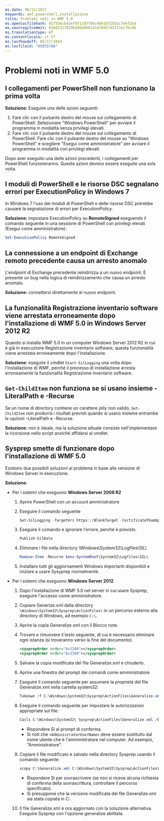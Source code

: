 ```yaml
---
ms.date: 06/12/2017
keywords: wmf,powershell,installazione
title: Problemi noti in WMF 5.0
ms.openlocfilehash: 91f556cb43ef971107f05c4041b725b1c7e4f1bd
ms.sourcegitcommit: 01b81317029b28dd9b61d167045fd31f1ec7bc06
ms.translationtype: HT
ms.contentlocale: it-IT
ms.lasthandoff: 05/17/2019
ms.locfileid: "65855706"
---
```

# <a name="known-issues-in-wmf-50"></a>Problemi noti in WMF 5.0

## <a name="powershell-shortcuts-are-broken-when-used-for-the-first-time"></a>I collegamenti per PowerShell non funzionano la prima volta

**Soluzione:** Eseguire una delle azioni seguenti:

1. Fare clic con il pulsante destro del mouse sul collegamento di PowerShell. Selezionare "Windows PowerShell" per avviare il programma in modalità senza privilegi elevati.
2. Fare clic con il pulsante destro del mouse sul collegamento di PowerShell. Fare clic con il pulsante destro del mouse su "Windows PowerShell" e scegliere "Esegui come amministratore" per avviare il programma in modalità con privilegi elevati.

Dopo aver eseguito una delle azioni precedenti, i collegamenti per PowerShell funzioneranno. Queste azioni devono essere eseguite una sola volta.

## <a name="powershell-modules-and-dsc-resources-report-errors-about-executionpolicy-on-windows-7"></a>I moduli di PowerShell e le risorse DSC segnalano errori per ExecutionPolicy in Windows 7

In Windows 7 l'uso dei moduli di PowerShell e delle risorse DSC potrebbe causare la segnalazione di errori per ExecutionPolicy.

**Soluzione:** impostare ExecutionPolicy su **RemoteSigned** eseguendo il comando seguente in una sessione di PowerShell con privilegi elevati (Esegui come amministratore):

```powershell
Set-ExecutionPolicy RemoteSigned
```

## <a name="connecting-to-an-old-remote-exchange-endpoint-causes-a-crash"></a>La connessione a un endpoint di Exchange remoto precedente causa un arresto anomalo

L'endpoint di Exchange precedente reindirizza a un nuovo endpoint. È presente un bug nella logica di reindirizzamento che causa un arresto anomalo.

**Soluzione:** connettersi direttamente al nuovo endpoint.

## <a name="software-inventory-logging-feature-is-erroneously-stopped-after-wmf-50-installation-on-windows-server-2012-r2"></a>La funzionalità Registrazione inventario software viene arrestata erroneamente dopo l'installazione di WMF 5.0 in Windows Server 2012 R2

Quando si installa WMF 5.0 in un computer Windows Server 2012 R2 in cui è già in esecuzione Registrazione inventario software, questa funzionalità viene arrestata erroneamente dopo l'installazione.

**Soluzione:** eseguire il cmdlet `Start-SilLogging` una volta dopo l'installazione di WMF, perché il processo di installazione arresta erroneamente la funzionalità Registrazione inventario software.

## <a name="get-childitem-does-not-work-if--literalpath-and--recurse-are-used-together"></a>`Get-ChildItem` non funziona se si usano insieme -LiteralPath e -Recurse

Se un nome di directory contiene un carattere jolly non valido, `Get-ChildItem` non produrrà i risultati previsti quando si usano insieme entrambe le opzioni -LiteralPath e -Recurse.

**Soluzione:** non è ideale, ma la soluzione attuale consiste nell'implementare la ricorsione nello script anziché affidarsi al cmdlet.

## <a name="sysprep-fails-after-wmf-50-installation"></a>Sysprep smette di funzionare dopo l'installazione di WMF 5.0

Esistono due possibili soluzioni al problema in base alla versione di Windows Server in esecuzione.

**Soluzione:**

- Per i sistemi che eseguono **Windows Server 2008 R2**
  1. Aprire PowerShell con un account amministratore
  2. Eseguire il comando seguente

     ```powershell
     Set-SilLogging -TargetUri https://BlankTarget -CertificateThumbprint 0123456789
     ```

  3. Eseguire il comando e ignorare l'errore, perché è previsto.

     ```powershell
     Publish-SilData
     ```

  4. Eliminare i file nella directory \Windows\System32\Logfiles\SIL\

     ```powershell
     Remove-Item -Recurse $env:SystemRoot\System32\Logfiles\SIL\
     ```

  5. Installare tutti gli aggiornamenti Windows importanti disponibili e iniziare a usare Sysyprep normalmente.

- Per i sistemi che eseguono **Windows Server 2012**
  1. Dopo l'installazione di WMF 5.0 nel server in cui usare Sysprep, eseguire l'accesso come amministratore.
  2. Copiare Generize.xml dalla directory `\Windows\System32\Sysprep\ActionFiles\` in un percorso esterno alla directory di Windows, ad esempio `C:\`.
  3. Aprire la copia Generalize.xml con il Blocco note.
  4. Trovare e rimuovere il testo seguente, di cui è necessario eliminare ogni istanza (si troveranno verso la fine del documento).

     ```xml
     <sysprepOrder order="0x3200"></sysprepOrder>
     <sysprepOrder order="0x3300"></sysprepOrder>
     ```

  5. Salvare la copia modificata del file Generalize.xml e chiuderlo.
  6. Aprire una finestra del prompt dei comandi come amministratore
  7. Eseguire il comando seguente per assumere la proprietà del file Generalize.xml nella cartella system32:

     ```powershell
     Takeown /f C:\Windows\System32\Sysprep\ActionFiles\Generalize.xml
     ```

  8. Eseguire il comando seguente per impostare le autorizzazioni appropriate sul file:

     ```powershell
     Cacls C:\Windows\System32\ Sysprep\ActionFiles\Generalize.xml /G `<AdministratorUserName>`:F
     ```

     - Rispondere Sì al prompt di conferma.
     - Si noti che `<AdministratorUserName>` deve essere sostituito dal nome utente che è l'amministratore nel computer. Ad esempio, "Amministratore".

  9. Copiare il file modificato e salvato nella directory Sysprep usando il comando seguente:

     ```powershell
     xcopy C:\Generalize.xml C:\Windows\System32\Sysprep\ActionFiles\Generalize.xml
     ```

     - Rispondere Sì per sovrascrivere (se non si riceve alcuna richiesta di conferma della sovrascrittura, controllare il percorso specificato).
     - Si presuppone che la versione modificata del file Generalize.xml sia stata copiata in C:\.

  10. Il file Generalize.xml è ora aggiornato con la soluzione alternativa. Eseguire Sysprep con l'opzione generalize abilitata.